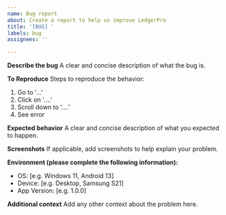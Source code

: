```yaml
---
name: Bug report
about: Create a report to help us improve LedgerPro
title: '[BUG] '
labels: bug
assignees: ''

---
```


**Describe the bug**
A clear and concise description of what the bug is.

**To Reproduce**
Steps to reproduce the behavior:
1. Go to '...'
2. Click on '....'
3. Scroll down to '....'
4. See error

**Expected behavior**
A clear and concise description of what you expected to happen.

**Screenshots**
If applicable, add screenshots to help explain your problem.

**Environment (please complete the following information):**
 - OS: [e.g. Windows 11, Android 13]
 - Device: [e.g. Desktop, Samsung S21]
 - App Version: [e.g. 1.0.0]

**Additional context**
Add any other context about the problem here.
